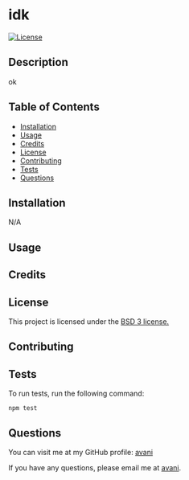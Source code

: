 # idk
[![License](https://img.shields.io/badge/License-BSD_3--Clause-blue.svg)](https://opensource.org/licenses/BSD-3-Clause)
## Description
ok

## Table of Contents
- [Installation](#installation)
- [Usage](#usage)
- [Credits](#credits)
- [License](#license)
- [Contributing](#contributing)
- [Tests](#tests)
- [Questions](#questions)

## Installation
N/A

## Usage


## Credits

## License
This project is licensed under the [BSD 3 license.](https://opensource.org/licenses/BSD-3-Clause)

## Contributing


## Tests
To run tests, run the following command:
```
npm test
```

## Questions
You can visit me at my GitHub profile: [avani](https://github.com/avani)

If you have any questions, please email me at [avani](mailto:avani).